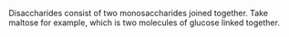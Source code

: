 Disaccharides consist of two monosaccharides joined together. Take maltose for example, which is two molecules of glucose linked together. 